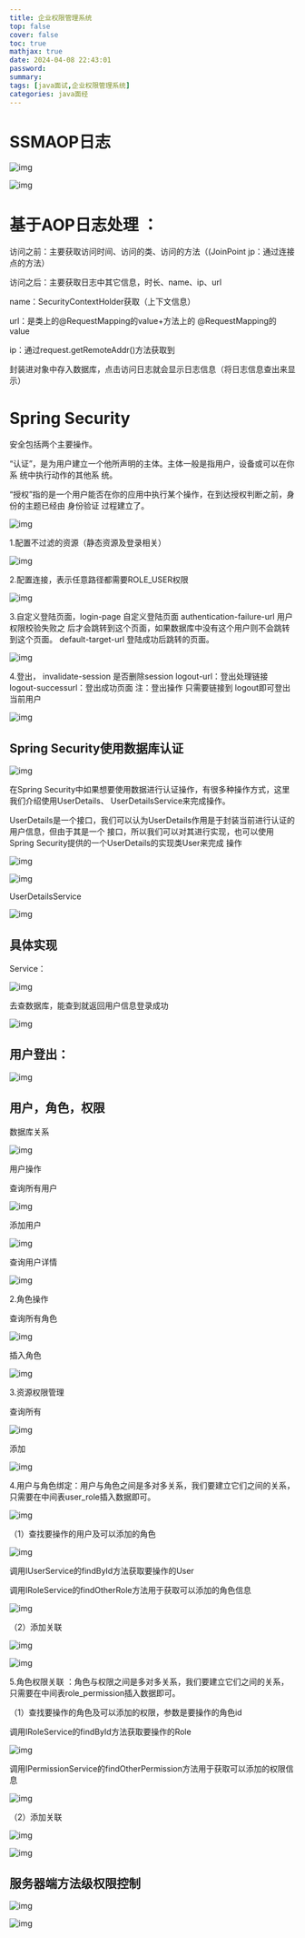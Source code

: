 ```yaml
---
title: 企业权限管理系统
top: false
cover: false
toc: true
mathjax: true
date: 2024-04-08 22:43:01
password:
summary:
tags: [java面试,企业权限管理系统]
categories: java面经
---
```


# SSMAOP日志

![img](企业权限管理系统/clip_image001.jpg)

![img](企业权限管理系统/clip_image002.jpg)

# 基于AOP日志处理 ：

访问之前：主要获取访问时间、访问的类、访问的方法（(JoinPoint jp：通过连接点的方法）

访问之后：主要获取日志中其它信息，时长、name、ip、url

name：SecurityContextHolder获取（上下文信息）

url：是类上的@RequestMapping的value+方法上的 @RequestMapping的value

ip：通过request.getRemoteAddr()方法获取到

封装进对象中存入数据库，点击访问日志就会显示日志信息（将日志信息查出来显示）

# Spring Security

安全包括两个主要操作。

“认证”，是为用户建立一个他所声明的主体。主体一般是指用户，设备或可以在你系 统中执行动作的其他系 统。 

“授权”指的是一个用户能否在你的应用中执行某个操作，在到达授权判断之前，身份的主题已经由 身份验证 过程建立了。 

![img](企业权限管理系统/clip_image003.jpg)

 1.配置不过滤的资源（静态资源及登录相关）

![img](企业权限管理系统/clip_image004.jpg)

 2.配置连接，表示任意路径都需要ROLE_USER权限

![img](企业权限管理系统/clip_image005.jpg)

3.自定义登陆页面，login-page 自定义登陆页面 authentication-failure-url 用户权限校验失败之 后才会跳转到这个页面，如果数据库中没有这个用户则不会跳转到这个页面。 default-target-url 登陆成功后跳转的页面。 

![img](企业权限管理系统/clip_image006.jpg)

4.登出， invalidate-session 是否删除session logout-url：登出处理链接 logout-successurl：登出成功页面     注：登出操作 只需要链接到 logout即可登出当前用户

![img](企业权限管理系统/clip_image007.jpg)

## Spring Security使用数据库认证 

![img](企业权限管理系统/clip_image008.jpg)

在Spring Security中如果想要使用数据进行认证操作，有很多种操作方式，这里我们介绍使用UserDetails、 UserDetailsService来完成操作。

UserDetails是一个接口，我们可以认为UserDetails作用是于封装当前进行认证的用户信息，但由于其是一个 接口，所以我们可以对其进行实现，也可以使用Spring Security提供的一个UserDetails的实现类User来完成 操作 

![img](企业权限管理系统/clip_image009.jpg)

![img](企业权限管理系统/clip_image010.jpg)

UserDetailsService

![img](企业权限管理系统/clip_image011.jpg)

## 具体实现

Service：

![img](企业权限管理系统/clip_image012.jpg)

去查数据库，能查到就返回用户信息登录成功

![img](企业权限管理系统/clip_image013.jpg)

## 用户登出：

![img](企业权限管理系统/clip_image014.jpg)

## 用户，角色，权限

数据库关系

![img](企业权限管理系统/clip_image015.jpg)

用户操作

查询所有用户

![img](企业权限管理系统/clip_image016.jpg)

添加用户

![img](企业权限管理系统/clip_image017.jpg)

查询用户详情

![img](企业权限管理系统/clip_image018.jpg)

2.角色操作

查询所有角色

![img](企业权限管理系统/clip_image019.jpg)

插入角色

![img](企业权限管理系统/clip_image020.jpg)

3.资源权限管理

查询所有

![img](企业权限管理系统/clip_image021.jpg)

添加

![img](企业权限管理系统/clip_image022.jpg)

4.用户与角色绑定：用户与角色之间是多对多关系，我们要建立它们之间的关系，只需要在中间表user_role插入数据即可。 

![img](企业权限管理系统/clip_image023.jpg)

（1）查找要操作的用户及可以添加的角色

![img](企业权限管理系统/clip_image024.jpg)

调用IUserService的findById方法获取要操作的User 

调用IRoleService的findOtherRole方法用于获取可以添加的角色信息

![img](企业权限管理系统/clip_image025.jpg)

（2）添加关联

![img](企业权限管理系统/clip_image026.jpg)

![img](企业权限管理系统/clip_image027.jpg)

5.角色权限关联 ：角色与权限之间是多对多关系，我们要建立它们之间的关系，只需要在中间表role_permission插入数据即可。 

（1）查找要操作的角色及可以添加的权限，参数是要操作的角色id

调用IRoleService的findById方法获取要操作的Role 

![img](企业权限管理系统/clip_image028.jpg)

调用IPermissionService的findOtherPermission方法用于获取可以添加的权限信息 

![img](企业权限管理系统/clip_image029.jpg)

（2）添加关联

![img](企业权限管理系统/clip_image030.jpg)

![img](企业权限管理系统/clip_image031.jpg)

## 服务器端方法级权限控制

![img](企业权限管理系统/clip_image032.jpg)

![img](企业权限管理系统/clip_image033.jpg)